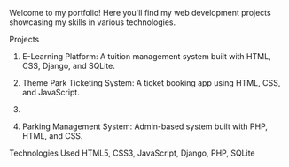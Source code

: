 Welcome to my portfolio! Here you'll find my web development projects showcasing my skills in various technologies.

Projects
1. E-Learning Platform: A tuition management system built with HTML, CSS, Django, and SQLite.

2. Theme Park Ticketing System: A ticket booking app using HTML, CSS, and JavaScript.
3. 
4. Parking Management System: Admin-based system built with PHP, HTML, and CSS.

Technologies Used
HTML5, CSS3, JavaScript, Django, PHP, SQLite
